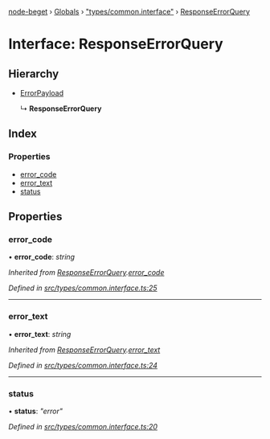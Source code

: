 [node-beget](../README.md) › [Globals](../globals.md) › ["types/common.interface"](../modules/_types_common_interface_.md) › [ResponseErrorQuery](_types_common_interface_.responseerrorquery.md)

# Interface: ResponseErrorQuery

## Hierarchy

* [ErrorPayload](_types_common_interface_.errorpayload.md)

  ↳ **ResponseErrorQuery**

## Index

### Properties

* [error_code](_types_common_interface_.responseerrorquery.md#error_code)
* [error_text](_types_common_interface_.responseerrorquery.md#error_text)
* [status](_types_common_interface_.responseerrorquery.md#status)

## Properties

###  error_code

• **error_code**: *string*

*Inherited from [ResponseErrorQuery](_types_common_interface_.responseerrorquery.md).[error_code](_types_common_interface_.responseerrorquery.md#error_code)*

*Defined in [src/types/common.interface.ts:25](https://github.com/olehcambel/node-beget/blob/530258f/src/types/common.interface.ts#L25)*

___

###  error_text

• **error_text**: *string*

*Inherited from [ResponseErrorQuery](_types_common_interface_.responseerrorquery.md).[error_text](_types_common_interface_.responseerrorquery.md#error_text)*

*Defined in [src/types/common.interface.ts:24](https://github.com/olehcambel/node-beget/blob/530258f/src/types/common.interface.ts#L24)*

___

###  status

• **status**: *"error"*

*Defined in [src/types/common.interface.ts:20](https://github.com/olehcambel/node-beget/blob/530258f/src/types/common.interface.ts#L20)*
